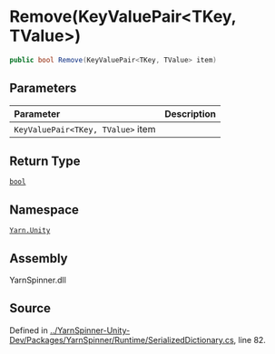 # Remove\(KeyValuePair&lt;TKey, TValue&gt;\)

```csharp
public bool Remove(KeyValuePair<TKey, TValue> item)
```

## Parameters

| Parameter | Description |
| :--- | :--- |
| `KeyValuePair<TKey, TValue>` item |  |

## Return Type

[`bool`](https://docs.microsoft.com/dotnet/api/System.Boolean)

## Namespace

[`Yarn.Unity`](../)

## Assembly

YarnSpinner.dll

## Source

Defined in [../YarnSpinner-Unity-Dev/Packages/YarnSpinner/Runtime/SerializedDictionary.cs](https://github.com/YarnSpinnerTool/YarnSpinner-Unity//blob/develop/Runtime/SerializedDictionary.cs#L82), line 82.

